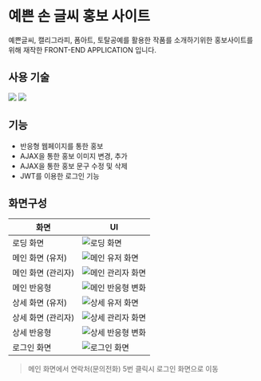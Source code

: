 # 예쁜 손 글씨 홍보 사이트

예쁜글씨, 캘리그라피, 폼아트, 토탈공예를 활용한 작품를 소개하기위한 홍보사이트를 위해 재작한 FRONT-END APPLICATION 입니다.

## 사용 기술
<img src="https://img.shields.io/badge/react-gray?style=for-the-badge&logo=react&logoColor=#61DAFB">
<img src="https://img.shields.io/badge/TAILWIND CSS-ffffff?style=for-the-badge&logo=tailwindcss&logoColor=blue">

## 기능
* 반응형 웹페이지를 통한 홍보
* AJAX을 통한 홍보 이미지 변경, 추가
* AJAX을 통한 홍보 문구 수정 및 삭제
* JWT를 이용한 로그인 기능

## 화면구성
|화면| UI|
|--|------------------------------------------------------------------|
| 로딩 화면  |  ![로딩 화면](/introduce/loading_page.gif) |
| 메인 화면 (유저)| ![메인 유저 화면](/introduce/main-user.gif) |
| 메인 화면 (관리자)|![메인 관리자 화면](/introduce/main-admin.gif)|
| 메인 반응형                                            | ![메인 반응형 변화](/introduce/main-user-reaction.gif) |
| 상세 화면 (유저)| ![상세 유저 화면](/introduce/detail-user.PNG) |
| 상세 화면 (관리자)                    |       ![상세 관리자 화면](/introduce/detail-admin.PNG) |      
| 상세 반응형                                              | ![상세 반응형 변화](/introduce/deatil-user-reaction.gif) |
| 로그인 화면 | ![로그인 화면](/introduce/login.PNG) |
> 메인 화면에서 연락처(문의전화) 5번 클릭시 로그인 화면으로 이동 
